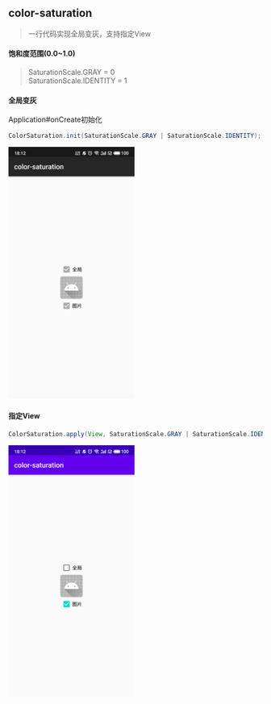 ## color-saturation
> 一行代码实现全局变灰，支持指定View

#### 饱和度范围(0.0~1.0)
> SaturationScale.GRAY = 0  
> SaturationScale.IDENTITY = 1

#### 全局变灰
Application#onCreate初始化  

```java
ColorSaturation.init(SaturationScale.GRAY | SaturationScale.IDENTITY);
```
<img src="images/global.png" width="250" />

#### 指定View
```java
ColorSaturation.apply(View, SaturationScale.GRAY | SaturationScale.IDENTITY);
```
<img src="images/view.png" width="250" />